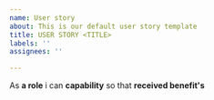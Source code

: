 ```yaml
---
name: User story
about: This is our default user story template
title: USER STORY <TITLE>
labels: ''
assignees: ''

---
```


As **a role** i can **capability** so that **received benefit's**
